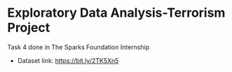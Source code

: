 # Exploratory Data Analysis-Terrorism Project
Task 4 done in The Sparks Foundation Internship
- Dataset link:  https://bit.ly/2TK5Xn5
